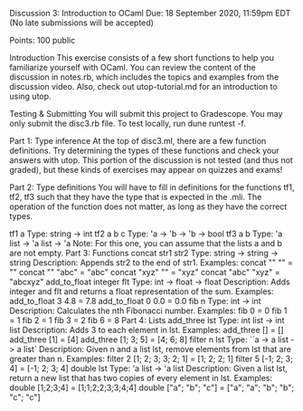 Discussion 3: Introduction to OCaml
Due: 18 September 2020, 11:59pm EDT (No late submissions will be accepted)

Points: 100 public

Introduction
This exercise consists of a few short functions to help you familiarize yourself with OCaml. You can review the content of the discussion in notes.rb, which includes the topics and examples from the discussion video. Also, check out utop-tutorial.md for an introduction to using utop.

Testing & Submitting
You will submit this project to Gradescope. You may only submit the disc3.rb file. To test locally, run dune runtest -f.

Part 1: Type inference
At the top of disc3.ml, there are a few function definitions. Try determining the types of these functions and check your answers with utop. This portion of the discussion is not tested (and thus not graded), but these kinds of exercises may appear on quizzes and exams!

Part 2: Type definitions
You will have to fill in definitions for the functions tf1, tf2, tf3 such that they have the type that is expected in the .mli. The operation of the function does not matter, as long as they have the correct types.

tf1 a
Type: string -> int
tf2 a b c
Type: 'a -> 'b -> 'b -> bool
tf3 a b
Type: 'a list -> 'a list -> 'a
Note: For this one, you can assume that the lists a and b are not empty.
Part 3: Functions
concat str1 str2
Type: string -> string -> string
Description: Appends str2 to the end of str1.
Examples:
concat "" "" = ""
concat "" "abc" = "abc"
concat "xyz" "" = "xyz"
concat "abc" "xyz" = "abcxyz"
add_to_float integer flt
Type: int -> float -> float
Description: Adds integer and flt and returns a float representation of the sum.
Examples:
add_to_float 3 4.8 = 7.8
add_to_float 0 0.0 = 0.0
fib n
Type: int -> int
Description: Calculates the nth Fibonacci number.
Examples:
fib 0 = 0
fib 1 = 1
fib 2 = 1
fib 3 = 2
fib 6 = 8
Part 4: Lists
add_three lst
Type: int list -> int list
Description: Adds 3 to each element in lst.
Examples:
add_three [] = []
add_three [1] = [4]
add_three [1; 3; 5] = [4; 6; 8]
filter n lst
Type: ``a -> a list -> a list`
Description: Given n and a list lst, remove elements from lst that are greater than n.
Examples:
filter 2 [1; 2; 3; 3; 2; 1] = [1; 2; 2; 1]
filter 5 [-1; 2; 3; 4] = [-1; 2; 3; 4]
double lst
Type: 'a list -> 'a list
Description: Given a list lst, return a new list that has two copies of every element in lst.
Examples:
double [1;2;3;4] = [1;1;2;2;3;3;4;4]
double ["a"; "b"; "c"] = ["a"; "a"; "b"; "b"; "c"; "c"]
